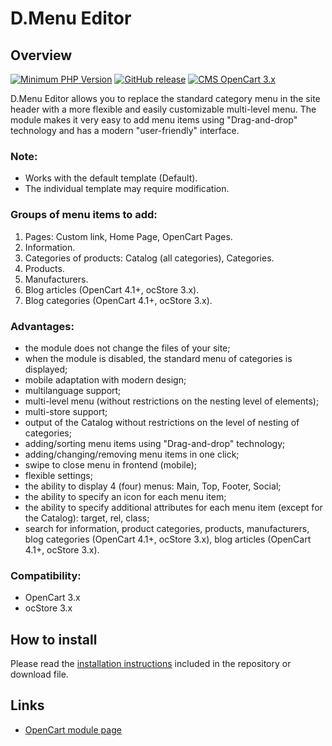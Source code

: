 <!DOCTYPE html>
<html lang="en">
<head></head>
<body>
    <h1>D.Menu Editor</h1>
    <h2>Overview</h2>
    <p>
        <a href="https://php.net/" rel="nofollow"><img src="https://img.shields.io/badge/php->=7.3-8892bf?style=flat-square" alt="Minimum PHP Version"></a>
        <a href="https://php.net/" rel="nofollow"><img src="https://img.shields.io/badge/release-v1.2.0-0d7fc0" alt="GitHub release"></a>
        <a href="https://php.net/" rel="nofollow"><img src="https://img.shields.io/badge/cms-opencart 3.x-2bbdec" alt="CMS OpenCart 3.x"></a>
    </p>
    <p>D.Menu Editor allows you to replace the standard category menu in the site header with a more flexible and easily customizable multi-level menu. The module makes it very easy to add menu items using "Drag-and-drop" technology and has a modern "user-friendly" interface.</p>
    <h3>Note:</h3>
    <p>
        <ul>
            <li>Works with the default template (Default).</li>
            <li>The individual template may require modification.</li>
        </ul>
    </p>
    <h3>Groups of menu items to add:</h3>
    <p>
        <ol>
            <li>Pages: Custom link, Home Page, OpenCart Pages.</li>
            <li>Information.</li>
            <li>Categories of products: Catalog (all categories), Categories.</li>
            <li>Products.</li>
            <li>Manufacturers.</li>
            <li>Blog articles (OpenCart 4.1+, ocStore 3.x).</li>
            <li>Blog categories (OpenCart 4.1+, ocStore 3.x).</li>
        </ol>
    </p>
    <h3>Advantages:</h3>
    <p>
        <ul>
            <li>the module does not change the files of your site;</li>
            <li>when the module is disabled, the standard menu of categories is displayed;</li>
            <li>mobile adaptation with modern design;</li>
            <li>multilanguage support;</li>
            <li>multi-level menu (without restrictions on the nesting level of elements);</li>
            <li>multi-store support;</li>
            <li>output of the Catalog without restrictions on the level of nesting of categories;</li>
            <li>adding/sorting menu items using "Drag-and-drop" technology;</li>
            <li>adding/changing/removing menu items in one click;</li>
            <li>swipe to close menu in frontend (mobile);</li>
            <li>flexible settings;</li>
            <li>the ability to display 4 (four) menus: Main, Top, Footer, Social;</li>
            <li>the ability to specify an icon for each menu item;</li>
            <li>the ability to specify additional attributes for each menu item (except for the Catalog): target, rel, class;</li>
            <li>search for information, product categories, products, manufacturers, blog categories (OpenCart 4.1+, ocStore 3.x), blog articles (OpenCart 4.1+, ocStore 3.x).</li>
        </ul>
    </p>
    <h3>Compatibility:</h3>
    <p>
        <ul>
            <li>OpenCart 3.x</li>
            <li>ocStore 3.x</li>
        </ul>
    </p>
    <h2>How to install</h2>
    <p>Please read the <a href="/dart-maker/dmenu-opencart_3.x/blob/main/INSTALL.md">installation instructions</a> included in the repository or download file.</p>
    <h2>Links</h2>
    <p>
        <ul>
            <li>
                <a href="https://www.opencart.com/index.php?route=marketplace/extension/info&extension_id=45778" rel="nofollow">OpenCart module page</a>
            </li>
        </ul>
    </p>
</body>
</html>
